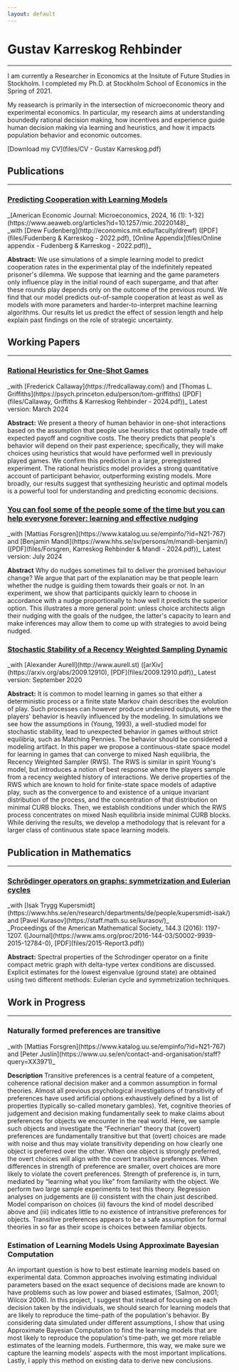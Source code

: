 ```yaml
---
layout: default
---
```


<!-- # Welcom to my web page -->
# Gustav Karreskog Rehbinder
<!-- ## About Me  -->
* * *

I am currently a Researcher in Economics at the Insitute of Future Studies in Stockholm. I completed my Ph.D. at Stockholm School of Economics in the Spring of 2021.

My reasearch is primarily in the intersection of microeconomic theory and experimental economics. In particular, my research aims at understanding boundedly rational decision making, how incentives and experience guide human decision making via learning and heuristics, and how it impacts population behavior and economic outcomes.

[Download my CV](files/CV - Gustav Karreskog.pdf)

## Publications 
* * *
<h3 class="paper-title"><a href="files/Fudenberg & Karreskog - 2022.pdf">Predicting Cooperation with Learning Models</a></h3>
_[American Economic Journal: Microeconomics, 2024, 16 (1): 1-32](https://www.aeaweb.org/articles?id=10.1257/mic.20220148)_<br>
_with [Drew Fudenberg](http://economics.mit.edu/faculty/drewf) ([PDF](files/Fudenberg & Karreskog - 2022.pdf), [Online Appendix](files/Online appendix - Fudenberg & Karreskog - 2022.pdf))_ 

**Abstract:**
We use simulations of a simple learning model to predict cooperation rates in the experimental play of the indefinitely repeated prisoner's dilemma.  We suppose that learning and the game parameters only influence play in the initial round of each supergame, and that after these rounds play depends only on the outcome of the previous round.  We find that our model predicts out-of-sample cooperation at least as well as models with more parameters  and harder-to-interpret  machine learning algorithms.  Our results let us predict the effect of  session length and help explain  past findings on the role of strategic uncertainty. 


## Working Papers
* * *
<h3 class="paper-title"><a href="files/Callaway, Griffiths & Karreskog Rehbinder - 2024.pdf">Rational Heuristics for One-Shot Games </a></h3>
_with [Frederick Callaway](https://fredcallaway.com/) and [Thomas L. Griffiths](https://psych.princeton.edu/person/tom-griffiths) ([PDF](files/Callaway, Griffiths & Karreskog Rehbinder - 2024.pdf))_ Latest version: March 2024

**Abstract:**
We present a theory of human behavior in one-shot interactions based on the assumption that people use heuristics that optimally trade off expected payoff and cognitive costs. The theory predicts that people's behavior will depend on their past experience; specifically, they will make choices using heuristics that would have performed well in previously played games. We confirm this prediction in a large, preregistered experiment. The rational heuristics model provides a strong quantitative account of participant behavior, outperforming existing models. More broadly, our results suggest that synthesizing heuristic and optimal models is a powerful tool for understanding and predicting economic decisions.
<div class="distance"></div>

<h3 class="paper-title"><a href="files/Forsgren, Karreskog Rehbinder & Mandl - 2024.pdf">You can fool some of the people some of the time but you can help everyone forever: learning and effective nudging</a></h3>
_with [Mattias Forsgren](https://www.katalog.uu.se/empinfo/?id=N21-767) and [Benjamin Mandl](https://www.hhs.se/sv/persons/m/mandl-benjamin/) ([PDF](files/Forsgren, Karreskog Rehbinder & Mandl - 2024.pdf))_ Latest version: July 2024

**Abstract**
Why do nudges sometimes fail to deliver the promised behaviour change? We argue that part of the explanation may be that people learn whether the nudge is guiding them towards their goals or not. In an experiment, we show that participants quickly learn to choose in accordance with a nudge proportionally to how well it predicts the superior option. This illustrates a more general point: unless choice architects align their nudging with the goals of the nudgee, the latter's capacity to learn and make inferences may allow them to come up with strategies to avoid being nudged.


<h3 class="paper-title"><a href="https://arxiv.org/abs/2009.12910">Stochastic Stability of a Recency Weighted Sampling Dynamic</a></h3>
_with [Alexander Aurell](http://www.aurell.st) ([arXiv](https://arxiv.org/abs/2009.12910), [PDF](files/2009.12910.pdf))_ Latest version: September 2020

**Abstract:**
It is common to model learning in games so that either a deterministic process or a finite state Markov chain describes the evolution of play. Such processes can however produce undesired outputs, where the players' behavior is heavily influenced by the modeling. In simulations we see how the assumptions in (Young, 1993), a well-studied model for stochastic stability, lead to unexpected behavior in games without strict equilibria, such as Matching Pennies. The behavior should be considered a modeling artifact. In this paper we propose a continuous-state space model for learning in games that can converge to mixed Nash equilibria, the Recency Weighted Sampler (RWS). The RWS is similar in spirit Young's model, but introduces a notion of best response where the players sample from a recency weighted history of interactions. We derive properties of the RWS which are known to hold for finite-state space models of adaptive play, such as the convergence to and existence of a unique invariant distribution of the process, and the concentration of that distribution on minimal CURB blocks. Then, we establish conditions under which the RWS process concentrates on mixed Nash equilibria inside minimal CURB blocks. While deriving the results, we develop a methodology that is relevant for a larger class of continuous state space learning models.

## Publication in Mathematics
* * *
<h3 class="paper-title"><a href="https://www.ams.org/proc/2016-144-03/S0002-9939-2015-12784-0/">Schrödinger operators on graphs: symmetrization and Eulerian cycles</a></h3>
_with [Isak Trygg Kupersmidt](https://www.hhs.se/en/research/departments/de/people/kupersmidt-isak/) and [Pavel Kurasov](https://staff.math.su.se/kurasov/)_<br>
_Proceedings of the American Mathematical Society_ 144.3 (2016): 1197-1207. ([Journal](https://www.ams.org/proc/2016-144-03/S0002-9939-2015-12784-0), [PDF](files/2015-Report3.pdf))

**Abstract:**
Spectral properties of the Schrodinger operator on a finite compact metric graph with delta-type vertex conditions are discussed. Explicit estimates for the lowest eigenvalue (ground state) are obtained using two different methods: Eulerian cycle and symmetrization techniques.


## Work in Progress
* * *
<h3 class="paper-title">Naturally formed preferences are transitive</h3>
_with [Mattias Forsgren](https://www.katalog.uu.se/empinfo/?id=N21-767) and [Peter Juslin](https://www.uu.se/en/contact-and-organisation/staff?query=XX3971)_

**Description**
Transitive preferences is a central feature of a competent, coherence rational decision maker and a common assumption in formal theories. Almost all previous psychological investigations of transitivity of preferences have used artificial options exhaustively defined by a list of properties (typically so-called monetary gambles). Yet, cognitive theories of judgement and decision making fundamentally seek to make claims about preferences for objects we encounter in the real world. Here, we sample such objects and investigate the “Fechnerian” theory that (covert) preferences are fundamentally transitive but that (overt) choices are made with noise and thus may violate transitivity depending on how clearly one object is preferred over the other. When one object is strongly preferred, the overt choices will align with the covert transitive preferences. When differences in strength of preference are smaller, overt choices are more likely to violate the covert preferences. Strength of preference is, in turn, mediated by “learning what you like” from familiarity with the object. We perform two large sample experiments to test this theory. Regression analyses on judgements are (i) consistent with the chain just described. Model comparison on choices (ii) favours the kind of model described above and (iii) indicates little to no existence of intransitive preferences for objects. Transitive preferences appears to be a safe assumption for formal theories in so far as their scope is choices between familiar objects.


<h3 class="paper-title"> Estimation of Learning Models Using Approximate Bayesian Computation</h3>
An important question is how to best estimate learning models based on experimental data. Common approaches involving estimating individual parameters based on the exact sequence of decisions made are known to have problems such as low power and biased estimates, (Salmon, 2001; Wilcox 2006). In this project, I suggest that instead of focusing on each decision taken by the individuals, we should search for learning models that are likely to reproduce the time-path of the population's behavior. By considering data simulated under different assumptions, I show that using Approximate Bayesian Computation to find the learning models that are most likely to reproduce the population's time-path, we get more reliable estimates of the learning models. Furthermore, this way, we make sure we capture the learning models' aspects with the most important implications. Lastly, I apply this method on existing data to derive new conclusions.
